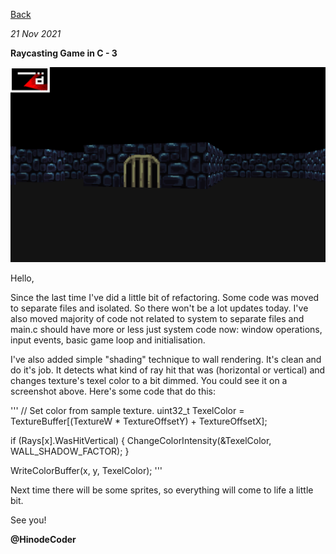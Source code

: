 [Back](README)

*21 Nov 2021*

**Raycasting Game in C - 3**

![Edgar, 3, screenshot](/data/edgar003.png)

Hello,

Since the last time I've did a little bit of refactoring. Some code was moved to separate files and isolated. So there won't be a lot updates today. I've also moved majority of code not related to system to separate files and main.c should have more or less just system code now: window operations, input events, basic game loop and initialisation.

I've also added simple "shading" technique to wall rendering. It's clean and do it's job. It detects what kind of ray hit that was (horizontal or vertical) and changes texture's texel color to a bit dimmed. You could see it on a screenshot above. Here's some code that do this:

'''
// Set color from sample texture.
uint32_t TexelColor = TextureBuffer[(TextureW * TextureOffsetY) + TextureOffsetX];

if (Rays[x].WasHitVertical) {
    ChangeColorIntensity(&TexelColor, WALL_SHADOW_FACTOR);
}

WriteColorBuffer(x, y, TexelColor);
'''

Next time there will be some sprites, so everything will come to life a little bit.

See you!

**@HinodeCoder**
